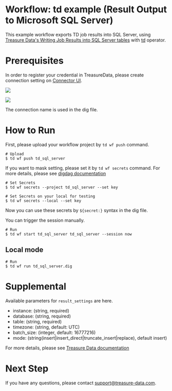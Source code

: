 # Workflow: td example (Result Output to Microsoft SQL Server)

This example workflow exports TD job results into SQL Server, using [Treasure Data's Writing Job Results into SQL Server tables](https://docs.treasuredata.com/articles/result-into-microsoft-sql-server) with [td](http://docs.digdag.io/operators/td.html) operator.

# Prerequisites

In order to register your credential in TreasureData, please create connection setting on [Connector UI](https://console.treasuredata.com/app/connections).

![](https://t.gyazo.com/teams/treasure-data/8a127ce5e761638959c822a69d384f7b.png)

![](https://t.gyazo.com/teams/treasure-data/158223144cabe1bc78ae6a87eccb241f.png)

The connection name is used in the dig file.

# How to Run

First, please upload your workflow project by `td wf push` command.

    # Upload
    $ td wf push td_sql_server

If you want to mask setting, please set it by `td wf secrets` command. For more details, please see [digdag documentation](http://docs.digdag.io/command_reference.html#secrets)

    # Set Secrets
    $ td wf secrets --project td_sql_server --set key

    # Set Secrets on your local for testing
    $ td wf secrets --local --set key

Now you can use these secrets by `${secret:}` syntax in the dig file.

You can trigger the session manually.

    # Run
    $ td wf start td_sql_server td_sql_server --session now

## Local mode

    # Run
    $ td wf run td_sql_server.dig

# Supplemental

Available parameters for `result_settings` are here.

- instance: (string, required)
- database: (string, required)
- table: (string, required)
- timezone: (string, default: UTC)
- batch_size: (integer, default: 16777216)
- mode: (string(insert|insert_direct|truncate_insert|replace), default insert)

For more details, please see [Treasure Data documentation](https://docs.treasuredata.com/articles/result-into-microsoft-sql-server)

# Next Step

If you have any questions, please contact support@treasure-data.com.
